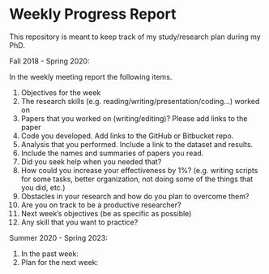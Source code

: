 # Weekly Progress Report 

This repository is meant to keep track of my study/research plan during my PhD.



Fall 2018 - Spring 2020:

In the weekly meeting report the following items.  

01. Objectives for the week 
02. The research skills (e.g. reading/writing/presentation/coding...) worked on 
03. Papers that you worked on (writing/editing)?  Please add links to the paper 
04. Code you developed. Add links to the GitHub or Bitbucket repo. 
05. Analysis that you performed. Include a link to the dataset and results.  
06. Include the names and summaries of papers you read.  
07. Did you seek help when you needed that? 
08. How could you increase your effectiveness by 1%? (e.g. writing scripts for some tasks, better organization, not doing some of the things that you did, etc.) 
09. Obstacles in your research and how do you plan to overcome them? 
10. Are you on track to be a productive researcher? 
11. Next week’s objectives (be as specific as possible)  
12. Any skill that you want to practice?



Summer 2020 - Spring 2023: 

1) In the past week:  
2) Plan for the next week:
